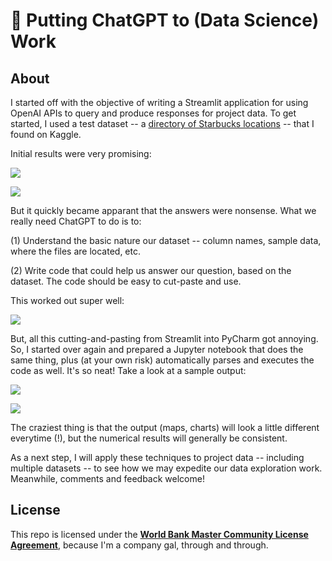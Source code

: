 # 🚀 Putting ChatGPT to (Data Science) Work

## About

I started off with the objective of writing a Streamlit application for using OpenAI APIs to query and produce responses for project data. To get started, I used a test dataset -- a [directory of Starbucks locations](https://www.kaggle.com/datasets/starbucks/store-locations) -- that I found on Kaggle. 

Initial results were very promising:

![](/Users/holly/Documents/GitHub/coffee_chat/docs/images/Botty0.png)

![](/Users/holly/Documents/GitHub/coffee_chat/docs/images/botty1.png)

But it quickly became apparant that the answers were nonsense. What we really need ChatGPT to do is to:

(1)  Understand the basic nature our dataset -- column names, sample data, where the files are located, etc.

(2) Write code that could help us answer our question, based on the dataset. The code should be easy to cut-paste and use. 

This worked out super well:

![](/Users/holly/Documents/GitHub/coffee_chat/docs/images/Botty2.png)

But, all this cutting-and-pasting from Streamlit into PyCharm got annoying. So, I started over again and prepared a Jupyter notebook that does the same thing, plus (at your own risk) automatically parses and executes the code as well. It's so neat! Take a look at a sample output:

![](/Users/holly/Library/Application%20Support/marktext/images/2023-03-30-22-53-30-image.png)

![](/Users/holly/Library/Application%20Support/marktext/images/2023-03-30-22-57-55-image.png)

The craziest thing is that the output (maps, charts) will look a little different everytime (!), but the numerical results will generally be consistent. 

As a next step, I will apply these techniques to project data -- including multiple datasets -- to see how we may expedite our data exploration work. Meanwhile, comments and feedback welcome!





## License

This repo is licensed under the [**World Bank Master Community License Agreement**](LICENSE.md), because I'm a company gal, through and through. 
